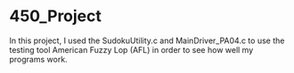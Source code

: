# 450_Project

In this project, I used the SudokuUtility.c and MainDriver_PA04.c to use the testing tool American Fuzzy Lop (AFL) in order to see how well my programs work.
